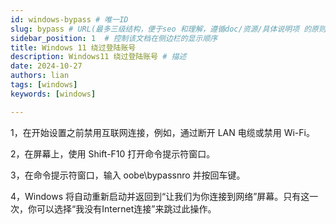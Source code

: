 ```yaml
---
id: windows-bypass # 唯一ID
slug: bypass # URL(最多三级结构，便于seo 和理解，遵循doc/资源/具体说明项 的原则)
sidebar_position: 1  # 控制该文档在侧边栏的显示顺序
title: Windows 11 绕过登陆账号
description: Windows11 绕过登陆账号 # 描述
date: 2024-10-27
authors: lian
tags: [windows]
keywords: [windows]

---
```






1，在开始设置之前禁用互联网连接，例如，通过断开 LAN 电缆或禁用 Wi-Fi。

2，在屏幕上，使用 Shift-F10 打开命令提示符窗口。

3，在命令提示符窗口，输入 oobe\bypassnro 并按回车键。

4，Windows 将自动重新启动并返回到“让我们为你连接到网络”屏幕。只有这一次，你可以选择“我没有Internet连接”来跳过此操作。